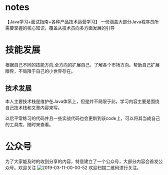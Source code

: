 # notes
【Java学习+面试指南+各种产品技术运营学习】 一份涵盖大部分Java程序员所需要掌握的核心知识，覆盖从技术员向多方面发展的引导

# 技能发展

根据自己不同的技能方向,全方向的扩展自己，了解各个市场方向。帮助自己扩展眼界，不局限于自己的小世界存在。

## 技术发展
本人主要技术栈是维护在Java体系上，但是并不局限于此，学习内容主要是围绕自己技术栈和文章内容来写。

以后平常练习的代码并且一些实战代码也会更新到该code上，可以将其当成自己的工具库，随时来查看。

# 公众号
为了大家能及时的收到分享的内容，特意建立了一个公众号，大部分内容会首发公众号。欢迎关注
![2019-03-11-00-00-52](http://jikelearn.cn/2019-03-11-00-00-52.png)
欢迎扫描二维码进行关注。
